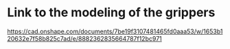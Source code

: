 # Link to the modeling of the grippers
https://cad.onshape.com/documents/7be19f3107481465fd0aaa53/w/1653b120632e7f58b825c7ad/e/8882362835664787f12bc971

